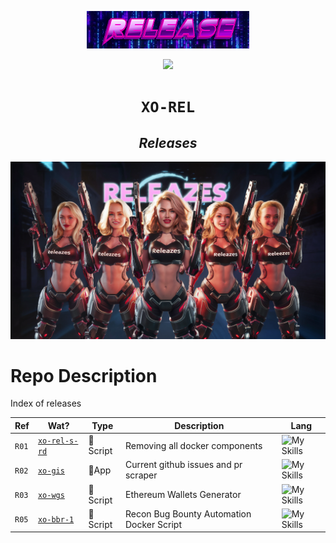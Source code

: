 <p align="center"><a href="https://x.com/xyizko" target="_blank" rel="noopener noreferrer"><img src="https://raw.githubusercontent.com/xyizko/xo-tagz/refs/heads/main/gfx/a.png"></a></p>

<p align="center">
<a href="https://twitter.com/xyizko" target="_blank">
<img src="https://hits.seeyoufarm.com/api/count/incr/badge.svg?url=https%3A%2F%2Fgithub.com%2Fxyizko%2Fxo-rel&count_bg=%239C18B3&title_bg=%23555555&icon=&icon_color=%23E7E7E7&title=%F0%9F%91%81%EF%B8%8F+&edge_flat=false"/>
</a>


<h1 align="center"><code>XO-REL</code></h1>
<h2 align="center"><i>Releases</i></h2>

[![](./gfx/x.png)](https://youtu.be/rxziz-IcBKQ?feature=shared)

# Repo Description
Index of releases

| Ref   | Wat?                                                   | Type   | Description                    | Lang                                                                                   |
| ----- | ------------------------------------------------------ | ------ | ------------------------------ | -------------------------------------------------------------------------------------- |
| `R01` | [`xo-rel-s-rd`](https://github.com/xyizko/xo-rel-s-rd) | 🍫Script | Removing all docker components | ![My Skills](https://skillicons.dev/icons?i=bash,powershell) |
| `R02` | [`xo-gis`](https://github.com/xyizko/xo-gis) | 🍰App | Current github issues and pr scraper | ![My Skills](https://skillicons.dev/icons?i=python) |
| `R03` | [`xo-wgs`](https://github.com/xyizko/xo-wgs) | 🍫Script | Ethereum Wallets Generator | ![My Skills](https://skillicons.dev/icons?i=python)|
|`R05`| [`xo-bbr-1`](https://github.com/xyizko/xo-bbr-1) | 🍫Script | Recon Bug Bounty Automation Docker Script |![My Skills](https://skillicons.dev/icons?i=go,docker)

